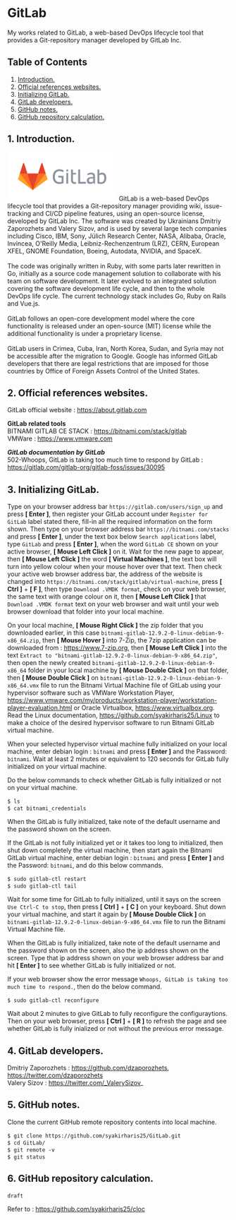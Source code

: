 # GitLab
My works related to GitLab, a web-based DevOps lifecycle tool that provides a Git-repository manager developed by GitLab Inc.

## Table of Contents
1. [Introduction.](#introduction)
2. [Official references websites.](#references)
3. [Initializing GitLab.](#initializing) 
4. [GitLab developers.](#developers)
5. [GitHub notes.](#github)
6. [GitHub repository calculation.](#calculation)

<a name="introduction"></a>
## 1. Introduction.
<img src="gitlab.png" height="110">
GitLab is a web-based DevOps lifecycle tool that provides a Git-repository manager providing wiki, issue-tracking and CI/CD pipeline features, using an open-source license, developed by GitLab Inc. The software was created by Ukrainians Dmitriy Zaporozhets and Valery Sizov, and is used by several large tech companies including Cisco, IBM, Sony, Jülich Research Center, NASA, Alibaba, Oracle, Invincea, O'Reilly Media, Leibniz-Rechenzentrum (LRZ), CERN, European XFEL, GNOME Foundation, Boeing, Autodata, NVIDIA, and SpaceX.
<br /><br />
The code was originally written in Ruby, with some parts later rewritten in Go, initially as a source code management solution to collaborate with his team on software development. It later evolved to an integrated solution covering the software development life cycle, and then to the whole DevOps life cycle. The current technology stack includes Go, Ruby on Rails and Vue.js.
<br /><br />
GitLab follows an open-core development model where the core functionality is released under an open-source (MIT) license while the additional functionality is under a proprietary license.
<br /><br />
GitLab users in Crimea, Cuba, Iran, North Korea, Sudan, and Syria may not be accessible after the migration to Google. Google has informed GitLab developers that there are legal restrictions that are imposed for those countries by Office of Foreign Assets Control of the United States.

<a name="references"></a>
## 2. Official references websites.
GitLab official website : https://about.gitlab.com <br />

**__GitLab related tools__** <br />
BITNAMI GITLAB CE STACK : https://bitnami.com/stack/gitlab <br />
VMWare : https://www.vmware.com <br />

**_GitLab documentation by GitLab_** <br />
502-Whoops, GitLab is taking too much time to respond by GitLab : https://gitlab.com/gitlab-org/gitlab-foss/issues/30095 <br />

<a name="initializing"></a>
## 3. Initializing GitLab.
Type on your browser address bar `https://gitlab.com/users/sign_up` and press **[ Enter ]**, then register your GitLab account under `Register for GitLab` label stated there, fill-in all the required information on the form shown. Then type on your browser address bar `https://bitnami.com/stacks` and press **[ Enter ]**, under the text box below `Search applications` label, type `GitLab` and press **[ Enter ]**, when the word `GitLab CE` shown on your active browser, **[ Mouse Left Click ]** on it. Wait for the new page to appear, then  **[ Mouse Left Click ]** the word **[ Virtual Machines ]**, the text box will turn into yellow colour when your mouse hover over that text. Then check your active web browser address bar, the address of the website is changed into `https://bitnami.com/stack/gitlab/virtual-machine`, press **[ Ctrl ]** + **[ F ]**, then type `Download .VMDK format`, check on your web browser, the same text with orange colour on it, then  **[ Mouse Left Click ]** that `Download .VMDK format` text on your web browser and wait until your web browser download that folder into your local machine.

On your local machine, **[ Mouse Right Click ]** the zip folder that you downloaded earlier, in this case `bitnami-gitlab-12.9.2-0-linux-debian-9-x86_64.zip`, then **[ Mouse Hover ]** into 7-Zip, the 7zip application can be downloaded from : https://www.7-zip.org, then **[ Mouse Left Click ]** into the text `Extract to "bitnami-gitlab-12.9.2-0-linux-debian-9-x86_64.zip"`, then open the newly created `bitnami-gitlab-12.9.2-0-linux-debian-9-x86_64` folder in your local machine by **[ Mouse Double Click ]** on that folder, then **[ Mouse Double Click ]** on `bitnami-gitlab-12.9.2-0-linux-debian-9-x86_64.vmx` file to run the Bitnami Virtual Machine file of GitLab using your hypervisor software such as VMWare Workstation Player, https://www.vmware.com/my/products/workstation-player/workstation-player-evaluation.html or Oracle Virtualbox, https://www.virtualbox.org. Read the Linux documentation, https://github.com/syakirharis25/Linux to make a choice of the desired hypervisor software to run Bitnami GitLab virtual machine.

When your selected hypervisor virtual machine fully initialized on your local machine, enter debian login : `bitnami` and press **[ Enter ]** and the Password: `bitnami`. Wait at least 2 minutes or equivalent to 120 seconds for GitLab fully initialized on your virtual machine.

Do the below commands to check whether GitLab is fully initialized or not on your virtual machine.
```
$ ls
$ cat bitnami_credentials
```

When the GitLab is fully initialized, take note of the default username and the password shown on the screen.

If the GitLab is not fully initialized yet or it takes too long to initialized, then shut down completely the virtual machine, then start again the Bitnami GitLab virtual machine, enter debian login : `bitnami` and press **[ Enter ]** and the Password: `bitnami`, and do this below commands.
```
$ sudo gitlab-ctl restart
$ sudo gitlab-ctl tail
```
Wait for some time for GitLab to fully initialized, until it says on the screen `Use Ctrl-C to stop`, then press **[ Ctrl ]** + **[ C ]** on your keyboard. Shut down your virtual machine, and start it again by **[ Mouse Double Click ]** on `bitnami-gitlab-12.9.2-0-linux-debian-9-x86_64.vmx` file to run the Bitnami Virtual Machine file.

When the GitLab is fully initialized, take note of the default username and the password shown on the screen, also the ip address shown on the screen. Type that ip address shown on your web browser address bar and hit **[ Enter ]** to see whether GitLab is fully initialized or not.

If your web browser show the error message `Whoops, GitLab is taking too much time to respond.`, then do the below command.
```
$ sudo gitlab-ctl reconfigure
```

Wait about 2 minutes to give GitLab to fully reconfigure the configuraytions. Then on your web browser, press **[ Ctrl ]** + **[ R ]** to refresh the page and see whether GitLab is fully inialized or not without the previous error message.

<a name="developers"></a>
## 4. GitLab developers.
Dmitriy Zaporozhets : https://github.com/dzaporozhets, https://twitter.com/dzaporozhets <br />
Valery Sizov : https://twitter.com/_ValerySizov_ <br />
 
<a name="github"></a>
## 5. GitHub notes.
Clone the current GitHub remote repository contents into local machine.
```
$ git clone https://github.com/syakirharis25/GitLab.git
$ cd GitLab/
$ git remote -v
$ git status
```

<a name="calculation"></a>
## 6. GitHub repository calculation.
```
draft
```
Refer to : https://github.com/syakirharis25/cloc
